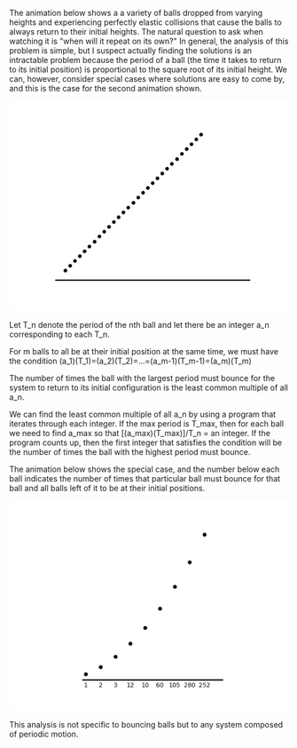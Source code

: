 
The animation below shows a a variety of balls dropped from varying heights and experiencing perfectly elastic collisions that cause the balls to always return to their initial heights. The natural question to ask when watching it is "when will it repeat on its own?" In general, the analysis of this problem is simple, but I suspect actually finding the solutions is an intractable problem because the period of a ball (the time it takes to return to its initial position) is proportional to the square root of its initial height. We can, however, consider special cases where solutions are easy to come by, and this is the case for the second animation shown.

![](Bouncers1.gif)

Let T_n denote the period of the nth ball and let there be an integer a_n corresponding to each T_n.

For m balls to all be at their initial position at the same time, we must have the condition (a_1)(T_1)=(a_2)(T_2)=...=(a_m-1)(T_m-1)=(a_m)(T_m)

The number of times the ball with the largest period must bounce for the system to return to its initial configuration is the least common multiple of all a_n.

We can find the least common multiple of all a_n by using a program that iterates through each integer. If the max period is T_max, then for each ball we need to find a_max so that [(a_max)(T_max)]/T_n = an integer. If the program counts up, then the first integer that satisfies the condition will be the number of times the ball with the highest period must bounce.

The animation below shows the special case, and the number below each ball indicates the number of times that particular ball must bounce for that ball and all balls left of it to be at their initial positions.

![](Bouncers2.gif)

This analysis is not specific to bouncing balls but to any system composed of periodic motion.
